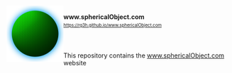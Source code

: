 <!--   =*##*=
   =#%##%%%%%%%#
  #%##**###%%%%%@+
 #%##****###%%%%@@=
=%%##***####%%%%@@%  www.sphericalObject.com
=%%%%#####%%%%%@@@%
 #%%%%%%%%%%%%@@@@=
  #@%%%%%%%%@@@@@+
   =%@@@@@@@@@%*
       =+**+= -->
<img src="./src/assets/images/logo/logo256.png" height="128" align="left" valign="top"
  alt="www.sphericalObject.com" />
<br>
<b><span>ww</span><span>w.</span>sphericalObject.com</b><br>
<sup><sub>
<a href="https://rg3h.github.io/www.sphericalObject.com/index.html">
https://rg3h.github.io/www.sphericalObject.com</a>
</sub></sup>
<br><br><br><br>
This repository contains the www.sphericalObject.com website
